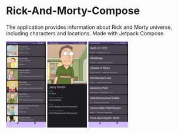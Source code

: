 # Rick-And-Morty-Compose
The application provides information about Rick and Morty universe, including characters and locations.
Made with Jetpack Compose.

<img src="img/screenshot1.jpg" width="108" height="234"/>
<img src="img/screenshot2.jpg" width="108" height="234"/>
<img src="img/screenshot3.jpg" width="108" height="234"/>
